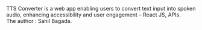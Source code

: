 
TTS Converter is a web app enabling users to convert text input into spoken audio, enhancing accessibility and user engagement – React JS, APIs.
<br>
The author : Sahil Bagada.
